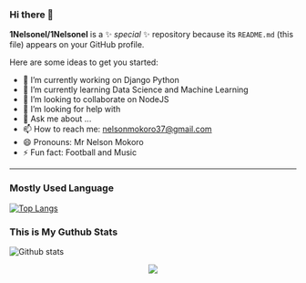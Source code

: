 ### Hi there 👋


**1Nelsonel/1Nelsonel** is a ✨ _special_ ✨ repository because its `README.md` (this file) appears on your GitHub profile.

Here are some ideas to get you started:

- 🔭 I’m currently working on Django Python
- 🌱 I’m currently learning Data Science and Machine Learning
- 👯 I’m looking to collaborate on NodeJS
- 🤔 I’m looking for help with 
- 💬 Ask me about ...
- 📫 How to reach me: nelsonmokoro37@gmail.com
- 😄 Pronouns: Mr Nelson Mokoro
- ⚡ Fun fact: Football and Music
<hr>

### Mostly Used Language
[![Top Langs](https://github-readme-stats.vercel.app/api/top-langs/?username=1Nelsonel&langs_count=8)](https://github.com/1Nelsonel/github-readme-stats)

### This is My Guthub Stats
![Github stats](https://github-readme-stats.vercel.app/api?username=1Nelsonel)
 <p align = "center">
  <img src = "https://github-readme-stats.vercel.app/api?username=1Nelsonel>
  <img src = "https://github-readme-streak-stats.app/api?username=1Nelsonel>
</p>




